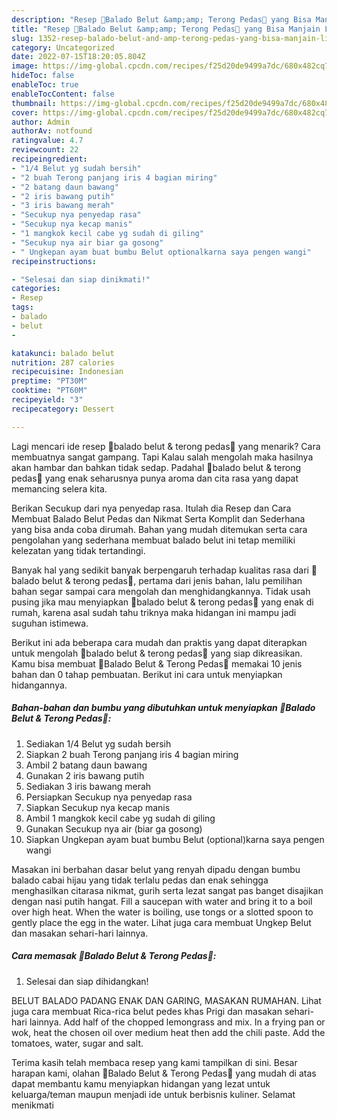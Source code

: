 ```yaml
---
description: "Resep 🍲Balado Belut &amp;amp; Terong Pedas🍲 yang Bisa Manjain Lidah"
title: "Resep 🍲Balado Belut &amp;amp; Terong Pedas🍲 yang Bisa Manjain Lidah"
slug: 1352-resep-balado-belut-and-amp-terong-pedas-yang-bisa-manjain-lidah
category: Uncategorized
date: 2022-07-15T18:20:05.804Z
image: https://img-global.cpcdn.com/recipes/f25d20de9499a7dc/680x482cq70/balado-belut-terong-pedas-foto-resep-utama.jpg
hideToc: false
enableToc: true
enableTocContent: false
thumbnail: https://img-global.cpcdn.com/recipes/f25d20de9499a7dc/680x482cq70/balado-belut-terong-pedas-foto-resep-utama.jpg
cover: https://img-global.cpcdn.com/recipes/f25d20de9499a7dc/680x482cq70/balado-belut-terong-pedas-foto-resep-utama.jpg
author: Admin
authorAv: notfound
ratingvalue: 4.7
reviewcount: 22
recipeingredient:
- "1/4 Belut yg sudah bersih"
- "2 buah Terong panjang iris 4 bagian miring"
- "2 batang daun bawang"
- "2 iris bawang putih"
- "3 iris bawang merah"
- "Secukup nya penyedap rasa"
- "Secukup nya kecap manis"
- "1 mangkok kecil cabe yg sudah di giling"
- "Secukup nya air biar ga gosong"
- " Ungkepan ayam buat bumbu Belut optionalkarna saya pengen wangi"
recipeinstructions:

- "Selesai dan siap dinikmati!"
categories:
- Resep
tags:
- balado
- belut
- 

katakunci: balado belut  
nutrition: 287 calories
recipecuisine: Indonesian
preptime: "PT30M"
cooktime: "PT60M"
recipeyield: "3"
recipecategory: Dessert

---
```



Lagi mencari ide resep 🍲balado belut &amp; terong pedas🍲 yang menarik? Cara membuatnya sangat gampang. Tapi Kalau salah mengolah maka hasilnya akan hambar dan bahkan tidak sedap. Padahal 🍲balado belut &amp; terong pedas🍲 yang enak seharusnya punya aroma dan cita rasa yang dapat memancing selera kita.


Berikan Secukup dari nya penyedap rasa. Itulah dia Resep dan Cara Membuat Balado Belut Pedas dan Nikmat Serta Komplit dan Sederhana yang bisa anda coba dirumah. Bahan yang mudah ditemukan serta cara pengolahan yang sederhana membuat balado belut ini tetap memiliki kelezatan yang tidak tertandingi.

Banyak hal yang sedikit banyak berpengaruh terhadap kualitas rasa dari 🍲balado belut &amp; terong pedas🍲, pertama dari jenis bahan, lalu pemilihan bahan segar sampai cara mengolah dan menghidangkannya. Tidak usah pusing jika mau menyiapkan 🍲balado belut &amp; terong pedas🍲 yang enak di rumah, karena asal sudah tahu triknya maka hidangan ini mampu jadi suguhan istimewa.


Berikut ini ada beberapa cara mudah dan praktis yang dapat diterapkan untuk mengolah 🍲balado belut &amp; terong pedas🍲 yang siap dikreasikan. Kamu bisa membuat 🍲Balado Belut &amp; Terong Pedas🍲 memakai 10 jenis bahan dan 0 tahap pembuatan. Berikut ini cara untuk menyiapkan hidangannya.

<!--inarticleads1-->

##### Bahan-bahan dan bumbu yang dibutuhkan untuk menyiapkan 🍲Balado Belut &amp; Terong Pedas🍲:

1. Sediakan 1/4 Belut yg sudah bersih
1. Siapkan 2 buah Terong panjang iris 4 bagian miring
1. Ambil 2 batang daun bawang
1. Gunakan 2 iris bawang putih
1. Sediakan 3 iris bawang merah
1. Persiapkan Secukup nya penyedap rasa
1. Siapkan Secukup nya kecap manis
1. Ambil 1 mangkok kecil cabe yg sudah di giling
1. Gunakan Secukup nya air (biar ga gosong)
1. Siapkan  Ungkepan ayam buat bumbu Belut (optional)karna saya pengen wangi


Masakan ini berbahan dasar belut yang renyah dipadu dengan bumbu balado cabai hijau yang tidak terlalu pedas dan enak sehingga menghasilkan citarasa nikmat, gurih serta lezat sangat pas banget disajikan dengan nasi putih hangat. Fill a saucepan with water and bring it to a boil over high heat. When the water is boiling, use tongs or a slotted spoon to gently place the egg in the water. Lihat juga cara membuat Ungkep Belut dan masakan sehari-hari lainnya. 

<!--inarticleads2-->

##### Cara memasak 🍲Balado Belut &amp; Terong Pedas🍲:


1. Selesai dan siap dihidangkan!

BELUT BALADO PADANG ENAK DAN GARING, MASAKAN RUMAHAN. Lihat juga cara membuat Rica-rica belut pedes khas Prigi dan masakan sehari-hari lainnya. Add half of the chopped lemongrass and mix. In a frying pan or wok, heat the chosen oil over medium heat then add the chili paste. Add the tomatoes, water, sugar and salt. 

Terima kasih telah membaca resep yang kami tampilkan di sini. Besar harapan kami, olahan 🍲Balado Belut &amp; Terong Pedas🍲 yang mudah di atas dapat membantu kamu menyiapkan hidangan yang lezat untuk keluarga/teman maupun menjadi ide untuk berbisnis kuliner. Selamat menikmati
